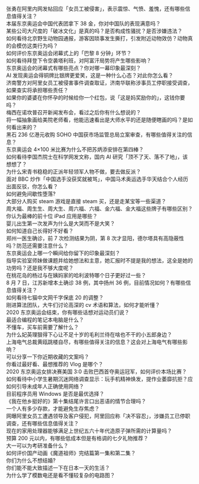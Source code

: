 张勇在阿里内网发帖回应「女员工被侵害」，表示震惊、气愤、羞愧，还有哪些信息值得关注？  
本届东京奥运会中国代表团拿下 38 金，你对中国队的表现满意吗？  
某些公司大尺度的「破冰文化」是真的吗？是否构成性骚扰？是否涉嫌违法？  
如何看待北京野生动物园通报，游客因琐事发生撕打，引发附近动物效仿？动物真的会模仿这类行为吗？  
如何评价东京奥运会闭幕式上的「巴黎 8 分钟」环节？  
如何看待拜登下令空袭塔利班，对阿富汗局势将产生哪些影响？  
东京奥运会的闭幕式有哪些亮点？你对哪一幕印象最深刻？  
AI 发现奥运会得铜牌比银牌更爱笑，这是一种什么心态？对此你怎么看？  
济南警方对阿里女员工被侵害事件调查取证，济南华联称涉事员工停职接受调查，如果查实将承担哪些责任？  
如果你的婆婆在你怀孕的时候给你一个红包，说「这是妈奖励你的」，这钱你要吗？  
梅西在诺坎普召开新闻发布会，看过之后你有什么想说的？  
将一幅抽象画给美院老师看，他能迅速看出是大师水平的还是随便瞎画的吗？是如何看出来的？  
黑石 236 亿港元收购 SOHO 中国获市场监管总局立案审查，有哪些值得关注的信息？  
东京奥运会 4×100 米比赛为什么不把苏炳添安排在第四棒？  
如何看待李国杰院士在科学网发文称，国内 AI 研究「顶不了天、落不了地」，该想想了？  
为什么宋青书稳稳的正派年轻领军人物不做，要去做反派？  
面对 BBC 炒作「中国选手没获奖就被骂」，中国马术奥运选手华天结合个人经历出面反驳，你怎么看？  
如何避免间歇性堕落?  
大部分人购买 steam 游戏是直接 steam 买，还是走某宝等一些渠道？  
周大福、周生生、周大生、周六福、六福、金六福、金大福这些牌子有哪些区别？  
你认为最棒的前十位 iPad 应用是哪些？  
婴儿出生第一次发声为什么是大哭而不是大笑？  
如何知道自己长得好不好看？  
郑州一医生确诊，前 7 次检测结果为阴，第 8 次才显阳，德尔塔具有高隐蔽性吗？防范还需要注意什么？  
东京奥运会上哪一个瞬间给你留下的印象最深刻？  
指导实验室师妹做课题并给她想法和主意，她汇报时不提是我的想法，这全是她的功劳吗？还是我不够大度呢？  
在桃花岛的杨过与在姨妈家的哈利波特哪个日子更好过一些？  
8 月 7 日，江苏新增本土确诊 38 例，其中扬州 36 例，目前情况如何？有哪些信息值得关注？  
如何看待七猫中文网千字保底 20 的调整？  
刚进算法团队，大牛们讨论高深的 cv 术语和算法，如何才能听懂？  
2020 东京奥运会结束，你有哪些话想对运动员们说？  
最适合编程的笔记本电脑是什么？  
不懂车，买车前需要了解什么？  
为什么妃英理狠得下心让不足十岁的毛利兰待在啥也不干的小五郎身边？  
上海电气总裁黄瓯跳楼自尽，有哪些值得关注的信息？这会对上海电气有哪些影响？  
可以分享一下你近期收藏的文案吗？  
你看过最好看、最想推荐的 Vlog 是哪个？  
2020 东京奥运女排决赛美国 3:0 击败巴西首夺奥运冠军，如何评价本场比赛？  
如何看待中小学生暑期沉迷网络调查显示：玩手机精神焕发，提作业萎靡抗拒？应如何引导未成年人正确使用网络？  
目前程序员用 Windows 是否是最优选择？  
《我在他乡挺好的》第十集结尾许言口出恶语的情节合理吗？  
一个人有多少存款，才能避免生存焦虑？  
网曝阿里女员工遭遇领导及客户侵犯，阿里回应称「决不容忍」，涉嫌员工已停职调查，还有哪些信息值得关注？  
现在的家用处理器能够满足上世纪五六十年代造原子弹所需的计算量吗？  
预算 200 元以内，有哪些低成本但是有格调的七夕礼物推荐？  
大一可以为考研准备什么？  
如何评价国产动画《魔道祖师》完结篇第一集和第二集？  
你们为什么不想结婚?  
你们能不能大致描述一下在日本一天的生活？  
为什么学了模数电还是看不懂较复杂的电路图？  
